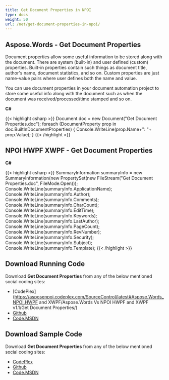 ```yaml
---
title: Get Document Properties in NPOI
type: docs
weight: 50
url: /net/get-document-properties-in-npoi/
---
```


## Aspose.Words - Get Document Properties

Document properties allow some useful information to be stored along with the document. There are system (built-in) and user defined (custom) properties. Built-in properties contain such things as document title, author's name, document statistics, and so on. Custom properties are just name-value pairs where user defines both the name and value.

You can use document properties in your document automation project to store some useful info along with the document such as when the document was received/processed/time stamped and so on.

**C#**

{{< highlight csharp >}}
  Document doc = new Document("Get Document Properties.doc");
  foreach (DocumentProperty prop in doc.BuiltInDocumentProperties)
  {
      Console.WriteLine(prop.Name+": "+ prop.Value);
  }
{{< /highlight >}}

## NPOI HWPF XWPF - Get Document Properties

**C#**

{{< highlight csharp >}}
 SummaryInformation summaryInfo = new SummaryInformation(new PropertySet(new FileStream("Get Document Properties.doc", FileMode.Open)));
 Console.WriteLine(summaryInfo.ApplicationName);
 Console.WriteLine(summaryInfo.Author);
 Console.WriteLine(summaryInfo.Comments);
 Console.WriteLine(summaryInfo.CharCount);
 Console.WriteLine(summaryInfo.EditTime);
 Console.WriteLine(summaryInfo.Keywords);
 Console.WriteLine(summaryInfo.LastAuthor);
 Console.WriteLine(summaryInfo.PageCount);
 Console.WriteLine(summaryInfo.RevNumber);
 Console.WriteLine(summaryInfo.Security);
 Console.WriteLine(summaryInfo.Subject);
 Console.WriteLine(summaryInfo.Template);
{{< /highlight >}}

## Download Running Code

Download **Get Document Properties** from any of the below mentioned social coding sites:

- [CodePlex](https://asposenpoi.codeplex.com/SourceControl/latest#Aspose.Words_NPOI.HWPF and XWPF/Aspose.Words Vs NPOI HWPF and XWPF v1.1/Get Document Properties/)
- [Github](https://github.com/aspose-words/Aspose.Words-for-.NET/tree/master/Plugins/NPOI/Aspose.Words%20Vs%20NPOI%20HWPF%20and%20XWPF%20v1.1/Get%20Document%20Properties)
- [Code.MSDN](https://code.msdn.microsoft.com/AsposeWords-vs-NPOI-HWPF-1ac73164/view/SourceCode#content)

## Download Sample Code

Download **Get Document Properties** from any of the below mentioned social coding sites:

- [CodePlex](https://asposenpoi.codeplex.com/releases/view/617696)
- [Github](https://github.com/aspose-words/Aspose.Words-for-.NET/releases/tag/AsposeWordsVsNPOIHWPFandXWPF1.1)
- [Code.MSDN](https://code.msdn.microsoft.com/AsposeWords-vs-NPOI-HWPF-1ac73164/view/SourceCode#content)
